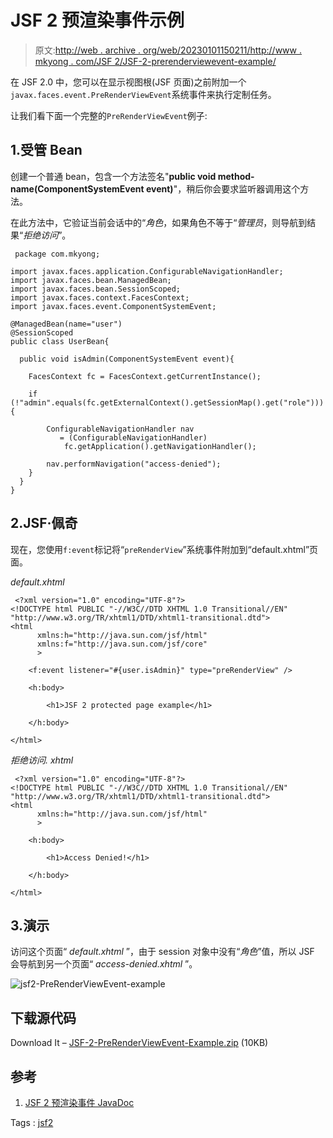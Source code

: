 # JSF 2 预渲染事件示例

> 原文:[http://web . archive . org/web/20230101150211/http://www . mkyong . com/JSF 2/JSF-2-prerenderviewevent-example/](http://web.archive.org/web/20230101150211/http://www.mkyong.com/jsf2/jsf-2-prerenderviewevent-example/)

在 JSF 2.0 中，您可以在显示视图根(JSF 页面)之前附加一个`javax.faces.event.PreRenderViewEvent`系统事件来执行定制任务。

让我们看下面一个完整的`PreRenderViewEvent`例子:

## 1.受管 Bean

创建一个普通 bean，包含一个方法签名"**public void method-name(ComponentSystemEvent event)**"，稍后你会要求监听器调用这个方法。

在此方法中，它验证当前会话中的“*角色*，如果角色不等于“*管理员*，则导航到结果“*拒绝访问*”。

```
 package com.mkyong;

import javax.faces.application.ConfigurableNavigationHandler;
import javax.faces.bean.ManagedBean;
import javax.faces.bean.SessionScoped;
import javax.faces.context.FacesContext;
import javax.faces.event.ComponentSystemEvent;

@ManagedBean(name="user")
@SessionScoped
public class UserBean{

  public void isAdmin(ComponentSystemEvent event){

	FacesContext fc = FacesContext.getCurrentInstance();

	if (!"admin".equals(fc.getExternalContext().getSessionMap().get("role"))){

		ConfigurableNavigationHandler nav 
		   = (ConfigurableNavigationHandler) 
			fc.getApplication().getNavigationHandler();

		nav.performNavigation("access-denied");
	}		
  }	
} 
```

## 2.JSF·佩奇

现在，您使用`f:event`标记将“`preRenderView`”系统事件附加到“default.xhtml”页面。

*default.xhtml*

```
 <?xml version="1.0" encoding="UTF-8"?>
<!DOCTYPE html PUBLIC "-//W3C//DTD XHTML 1.0 Transitional//EN" 
"http://www.w3.org/TR/xhtml1/DTD/xhtml1-transitional.dtd">
<html    
      xmlns:h="http://java.sun.com/jsf/html"
      xmlns:f="http://java.sun.com/jsf/core"
      >

 	<f:event listener="#{user.isAdmin}" type="preRenderView" />

	<h:body>

	    <h1>JSF 2 protected page example</h1>

	</h:body>

</html> 
```

*拒绝访问. xhtml*

```
 <?xml version="1.0" encoding="UTF-8"?>
<!DOCTYPE html PUBLIC "-//W3C//DTD XHTML 1.0 Transitional//EN" 
"http://www.w3.org/TR/xhtml1/DTD/xhtml1-transitional.dtd">
<html    
      xmlns:h="http://java.sun.com/jsf/html"
      >

    <h:body>

    	<h1>Access Denied!</h1>

    </h:body>

</html> 
```

## 3.演示

访问这个页面“ *default.xhtml* ”，由于 session 对象中没有“*角色*”值，所以 JSF 会导航到另一个页面“ *access-denied.xhtml* ”。

![jsf2-PreRenderViewEvent-example](../Images/3b03c580ff5be50785571e1d64f4f5c8.png "jsf2-PreRenderViewEvent-example")

## 下载源代码

Download It – [JSF-2-PreRenderViewEvent-Example.zip](http://web.archive.org/web/20210514070448/http://www.mkyong.com/wp-content/uploads/2010/11/JSF-2-PreRenderViewEvent-Example.zip) (10KB)

## 参考

1.  [JSF 2 预渲染事件 JavaDoc](http://web.archive.org/web/20210514070448/https://javaserverfaces.dev.java.net/nonav/docs/2.0/javadocs/javax/faces/event/PreRenderViewEvent.html)

Tags : [jsf2](http://web.archive.org/web/20210514070448/https://mkyong.com/tag/jsf2/)<input type="hidden" id="mkyong-current-postId" value="7682">